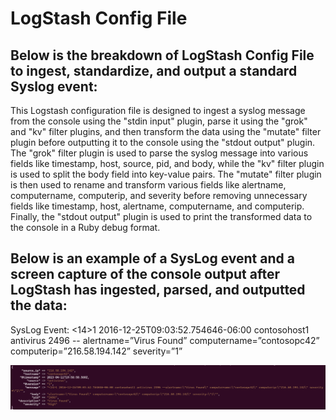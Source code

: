 # LogStash Config File

<h2> Below is the breakdown of LogStash Config File to ingest, standardize, and output a standard Syslog event:</h1>

<p> This Logstash configuration file is designed to ingest a syslog message from the console using the "stdin input" plugin, parse it using the "grok" and "kv" filter plugins, and then transform the data using the "mutate" filter plugin before outputting it to the console using the "stdout output" plugin. The "grok" filter plugin is used to parse the syslog message into various fields like timestamp, host, source, pid, and body, while the "kv" filter plugin is used to split the body field into key-value pairs. The "mutate" filter plugin is then used to rename and transform various fields like alertname, computername, computerip, and severity before removing unnecessary fields like timestamp, host, alertname, computername, and computerip. Finally, the "stdout output" plugin is used to print the transformed data to the console in a Ruby debug format. </p>


<h2> Below is an example of a SysLog event and a screen capture of the console output after LogStash has ingested, parsed, and outputted the data: </h2>

<p> SysLog Event: <14>1 2016-12-25T09:03:52.754646-06:00 contosohost1 antivirus 2496 -- alertname=”Virus Found” computername=”contosopc42” computerip=”216.58.194.142” severity=”1” </p> 

<img src = "https://github.com/gitahn11/Logstash/blob/main/Files/LogStash%20Output.png"> 

